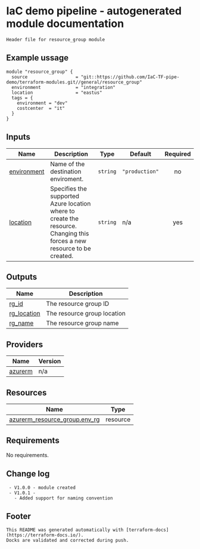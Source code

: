 <!-- BEGIN_TF_DOCS -->
# IaC demo pipeline - autogenerated module documentation
```hcl
Header file for resource_group module
```
## Example ussage
```hcl
module "resource_group" {
  source                  = "git::https://github.com/IaC-TF-pipe-demo/terraform-modules.git//general/resource_group"
  environment             = "integration"
  location                = "eastus"
  tags = {
    environment = "dev"
    costcenter  = "it"
  }
}
```
## Inputs

| Name | Description | Type | Default | Required |
|------|-------------|------|---------|:--------:|
| <a name="input_environment"></a> [environment](#input\_environment) | Name of the destination enviroment. | `string` | `"production"` | no |
| <a name="input_location"></a> [location](#input\_location) | Specifies the supported Azure location where to create the resource. Changing this forces a new resource to be created. | `string` | n/a | yes |

## Outputs

| Name | Description |
|------|-------------|
| <a name="output_rg_id"></a> [rg\_id](#output\_rg\_id) | The resource group ID |
| <a name="output_rg_location"></a> [rg\_location](#output\_rg\_location) | The resource group location |
| <a name="output_rg_name"></a> [rg\_name](#output\_rg\_name) | The resource group name |

## Providers

| Name | Version |
|------|---------|
| <a name="provider_azurerm"></a> [azurerm](#provider\_azurerm) | n/a |

## Resources

| Name | Type |
|------|------|
| [azurerm_resource_group.env_rg](https://registry.terraform.io/providers/hashicorp/azurerm/latest/docs/resources/resource_group) | resource |

## Requirements

No requirements.

## Change log
```hcl
 - V1.0.0 - module created
 - V1.0.1 - 
   - Added support for naming convention
```
## Footer
```hcl
This README was generated automatically with [terraform-docs](https://terraform-docs.io/).
Docks are validated and corrected during push.
```
<!-- END_TF_DOCS -->